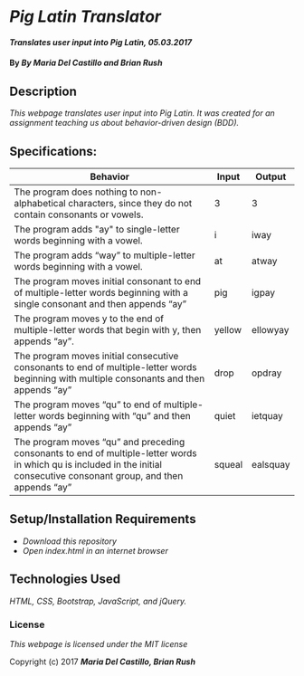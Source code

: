 # _Pig Latin Translator_

#### _Translates user input into Pig Latin, 05.03.2017_

#### By _**By Maria Del Castillo and Brian Rush**_

## Description

_This webpage translates user input into Pig Latin. It was created for an assignment teaching us about behavior-driven design (BDD)._

## Specifications:

Behavior | Input | Output
--- | --- | ---
The program does nothing to non-alphabetical characters, since they do not contain consonants or vowels. | 3 | 3
The program adds "ay" to single-letter words beginning with a vowel. | i | iway
The program adds “way” to multiple-letter words beginning with a vowel. | at | atway
The program moves initial consonant to end of multiple-letter words beginning with a single consonant and then appends “ay” | pig | igpay
The program moves y to the end of multiple-letter words that begin with y, then appends “ay”. | yellow | ellowyay
The program moves initial consecutive consonants to end of multiple-letter words beginning with multiple consonants and then appends “ay” | drop | opdray
The program moves “qu” to end of multiple-letter words beginning with “qu” and then appends “ay” | quiet | ietquay
The program moves “qu” and preceding consonants to end of multiple-letter words in which qu is included in the initial consecutive consonant group, and then appends “ay” | squeal | ealsquay



## Setup/Installation Requirements

* _Download this repository_
* _Open index.html in an internet browser_

## Technologies Used

_HTML, CSS, Bootstrap, JavaScript, and jQuery._

### License

*This webpage is licensed under the MIT license*

Copyright (c) 2017 **_Maria Del Castillo, Brian Rush_**
